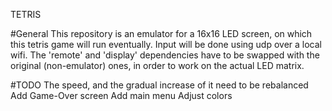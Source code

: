 TETRIS

#General
  This repository is an emulator for a 16x16 LED screen, on which this tetris game will run eventually. Input will be done using udp over a local wifi.
  The 'remote' and 'display' dependencies have to be swapped with the original (non-emulator) ones, in order to work on the actual LED matrix.

#TODO
  The speed, and the gradual increase of it need to be rebalanced
  Add Game-Over screen
  Add main menu
  Adjust colors
  
